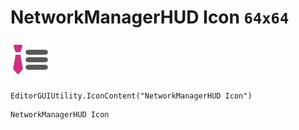 # NetworkManagerHUD Icon `64x64`
<img src="/img/NetworkManagerHUD%20Icon.png" width=64 height=64>

``` CSharp
EditorGUIUtility.IconContent("NetworkManagerHUD Icon")
```
```
NetworkManagerHUD Icon
```
